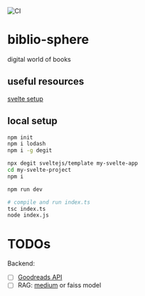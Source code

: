 ![CI](https://github.com/TheNewThinkTank/biblio-sphere/actions/workflows/typescript-wf.yml/badge.svg)

# biblio-sphere

digital world of books

## useful resources

[svelte setup](https://www.chrisjmendez.com/2022/03/28/how-to-install-svelte-on-macos-using-npm/)

## local setup

```BASH
npm init
npm i lodash
npm i -g degit

npx degit sveltejs/template my-svelte-app
cd my-svelte-project
npm i

npm run dev

# compile and run index.ts
tsc index.ts
node index.js
```

# TODOs

Backend:
- [ ] [Goodreads API](https://www.goodreads.com/api)
- [ ] RAG: [medium](https://medium.com/@pankaj_pandey/unleash-the-power-of-rag-in-python-a-simple-guide-6f59590a82c3) or faiss model

